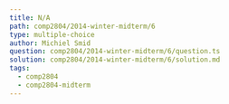 ```yaml
---
title: N/A
path: comp2804/2014-winter-midterm/6
type: multiple-choice
author: Michiel Smid
question: comp2804/2014-winter-midterm/6/question.ts
solution: comp2804/2014-winter-midterm/6/solution.md
tags:
  - comp2804
  - comp2804-midterm
---
```


